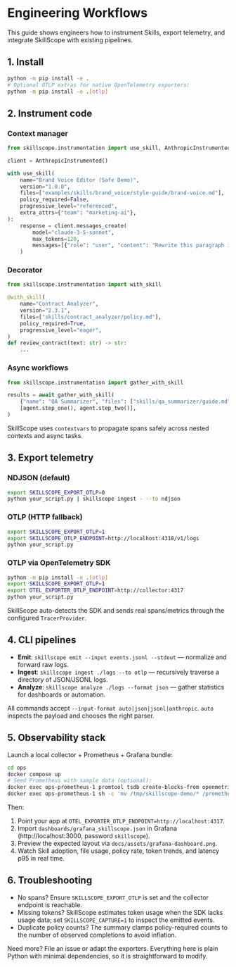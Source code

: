 # Engineering Workflows

This guide shows engineers how to instrument Skills, export telemetry, and integrate SkillScope with existing pipelines.

## 1. Install

```bash
python -m pip install -e .
# Optional OTLP extras for native OpenTelemetry exporters:
python -m pip install -e .[otlp]
```

## 2. Instrument code

### Context manager

```python
from skillscope.instrumentation import use_skill, AnthropicInstrumented

client = AnthropicInstrumented()

with use_skill(
    name="Brand Voice Editor (Safe Demo)",
    version="1.0.0",
    files=["examples/skills/brand_voice/style-guide/brand-voice.md"],
    policy_required=False,
    progressive_level="referenced",
    extra_attrs={"team": "marketing-ai"},
):
    response = client.messages_create(
        model="claude-3-5-sonnet",
        max_tokens=120,
        messages=[{"role": "user", "content": "Rewrite this paragraph in our brand voice."}],
    )
```

### Decorator

```python
from skillscope.instrumentation import with_skill

@with_skill(
    name="Contract Analyzer",
    version="2.3.1",
    files=["skills/contract_analyzer/policy.md"],
    policy_required=True,
    progressive_level="eager",
)
def review_contract(text: str) -> str:
    ...
```

### Async workflows

```python
from skillscope.instrumentation import gather_with_skill

results = await gather_with_skill(
    {"name": "QA Summarizer", "files": ["skills/qa_summarizer/guide.md"]},
    [agent.step_one(), agent.step_two()],
)
```

SkillScope uses `contextvars` to propagate spans safely across nested contexts and async tasks.

## 3. Export telemetry

### NDJSON (default)

```bash
export SKILLSCOPE_EXPORT_OTLP=0
python your_script.py | skillscope ingest - --to ndjson
```

### OTLP (HTTP fallback)

```bash
export SKILLSCOPE_EXPORT_OTLP=1
export SKILLSCOPE_OTLP_ENDPOINT=http://localhost:4318/v1/logs
python your_script.py
```

### OTLP via OpenTelemetry SDK

```bash
python -m pip install -e .[otlp]
export SKILLSCOPE_EXPORT_OTLP=1
export OTEL_EXPORTER_OTLP_ENDPOINT=http://collector:4317
python your_script.py
```

SkillScope auto-detects the SDK and sends real spans/metrics through the configured `TracerProvider`.

## 4. CLI pipelines

- **Emit**: `skillscope emit --input events.jsonl --stdout` — normalize and forward raw logs.
- **Ingest**: `skillscope ingest ./logs --to otlp` — recursively traverse a directory of JSON/JSONL logs.
- **Analyze**: `skillscope analyze ./logs --format json` — gather statistics for dashboards or automation.

All commands accept `--input-format auto|json|jsonl|anthropic`. `auto` inspects the payload and chooses the right parser.

## 5. Observability stack

Launch a local collector + Prometheus + Grafana bundle:

```bash
cd ops
docker compose up
# Seed Prometheus with sample data (optional):
docker exec ops-prometheus-1 promtool tsdb create-blocks-from openmetrics /etc/prometheus/sample_metrics.prom /tmp/skillscope-demo
docker exec ops-prometheus-1 sh -c 'mv /tmp/skillscope-demo/* /prometheus'
```

Then:
1. Point your app at `OTEL_EXPORTER_OTLP_ENDPOINT=http://localhost:4317`.
2. Import `dashboards/grafana_skillscope.json` in Grafana (http://localhost:3000, password `skillscope`).
3. Preview the expected layout via `docs/assets/grafana-dashboard.png`.
4. Watch Skill adoption, file usage, policy rate, token trends, and latency p95 in real time.

## 6. Troubleshooting

- No spans? Ensure `SKILLSCOPE_EXPORT_OTLP` is set and the collector endpoint is reachable.
- Missing tokens? SkillScope estimates token usage when the SDK lacks usage data; set `SKILLSCOPE_CAPTURE=1` to inspect the emitted events.
- Duplicate policy counts? The summary clamps policy-required counts to the number of observed completions to avoid inflation.

Need more? File an issue or adapt the exporters. Everything here is plain Python with minimal dependencies, so it is straightforward to modify.
